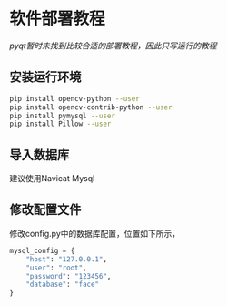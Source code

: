 # 软件部署教程
*pyqt暂时未找到比较合适的部署教程，因此只写运行的教程*

## 安装运行环境
```bash
pip install opencv-python --user
pip install opencv-contrib-python --user
pip install pymysql --user
pip install Pillow --user
```
## 导入数据库
建议使用Navicat Mysql

## 修改配置文件
修改config.py中的数据库配置，位置如下所示，
```python
mysql_config = {
    "host": "127.0.0.1",
    "user": "root",
    "password": "123456",
    "database": "face"
}
```
